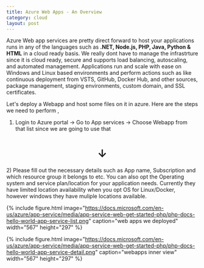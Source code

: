 ```yaml
---
title: Azure Web Apps - An Overview
category: cloud
layout: post
---
```


Azure Web app services are pretty direct forward to host your applications runs in any of the languages such as **.NET, Node.js, PHP, Java, Python & HTML** in a cloud ready basis. We really dont have to manage the infrastrture since it is cloud ready, secure and supports load balancing, autoscaling, and automated management. Applications run and scale with ease on Windows and Linux based environments and perform actions such as like continuous deployment from VSTS, GitHub, Docker Hub, and other sources, package management, staging environments, custom domain, and SSL certificates.

Let's deploy a Webapp and host some files on it in azure. Here are the steps we need to perform ,

1) Login to Azure portal -> Go to App services -> Choose Webapp from that list since we are going to use that
<center><h1>&darr;</h1></center>
2) Please fill out the necessary details such as App name, Subscription and which resource group it belongs to etc. You can also opt the Operating system and service plan/location for your application needs. Currently they have limited location availability when you opt OS for Linux/Docker, however windows they have muliple locations available.

   {% include figure.html image="https://docs.microsoft.com/en-us/azure/app-service/media/app-service-web-get-started-php/php-docs-hello-world-app-service-list.png" caption="web apps we deployed" width="567" height="297" %}


   {% include figure.html image="https://docs.microsoft.com/en-us/azure/app-service/media/app-service-web-get-started-php/php-docs-hello-world-app-service-detail.png" caption="webapps inner view" width="567" height="297" %}  


